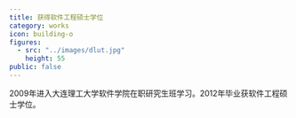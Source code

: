 ```yaml
---
title: 获得软件工程硕士学位
category: works
icon: building-o
figures:
  - src: "../images/dlut.jpg"
    height: 55
public: false
---
```


2009年进入大连理工大学软件学院在职研究生班学习。2012年毕业获软件工程硕士学位。